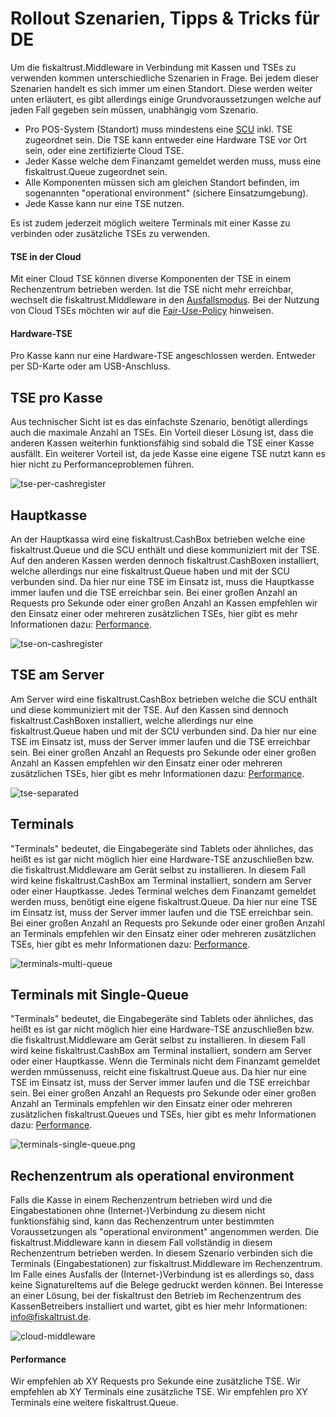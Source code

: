 # Rollout Szenarien, Tipps & Tricks für DE
Um die fiskaltrust.Middleware in Verbindung mit Kassen und TSEs zu verwenden kommen unterschiedliche Szenarien in Frage. Bei jedem dieser Szenarien handelt es sich immer um einen Standort. Diese werden weiter unten erläutert, es gibt allerdings einige Grundvoraussetzungen welche auf jeden Fall gegeben sein müssen, unabhängig vom Szenario.

- Pro POS-System (Standort) muss mindestens eine [SCU](https://github.com/fiskaltrust/productdescription-de-doc/blob/master/product-service-description/compliance-as-a-service/features/SCU-Abstraktion.md) inkl. TSE zugeordnet sein. Die TSE kann entweder eine Hardware TSE vor Ort sein, oder eine zertifizierte Cloud TSE.
- Jeder Kasse welche dem Finanzamt gemeldet werden muss, muss eine fiskaltrust.Queue zugeordnet sein.
- Alle Komponenten müssen sich am gleichen Standort befinden, im sogenannten "operational environment" (sichere Einsatzumgebung).
- Jede Kasse kann nur eine TSE nutzen.

Es ist zudem jederzeit möglich weitere Terminals mit einer Kasse zu verbinden oder zusätzliche TSEs zu verwenden.

#### TSE in der Cloud
Mit einer Cloud TSE können diverse Komponenten der TSE in einem Rechenzentrum betrieben werden. Ist die TSE nicht mehr erreichbar, wechselt die fiskaltrust.Middleware in den [Ausfallsmodus](). Bei der Nutzung von Cloud TSEs möchten wir auf die [Fair-Use-Policy]() hinweisen.

#### Hardware-TSE
Pro Kasse kann nur eine Hardware-TSE angeschlossen werden. Entweder per SD-Karte oder am USB-Anschluss.

## TSE pro Kasse
Aus technischer Sicht ist es das einfachste Szenario, benötigt allerdings auch die maximale Anzahl an TSEs. Ein Vorteil dieser Lösung ist, dass die anderen Kassen weiterhin funktionsfähig sind sobald die TSE einer Kasse ausfällt. Ein weiterer Vorteil ist, da jede Kasse eine eigene TSE nutzt kann es hier nicht zu Performanceproblemen führen.

![tse-per-cashregister](media/tse-per-cashregister.png)

## Hauptkasse
An der Hauptkassa wird eine fiskaltrust.CashBox betrieben welche eine fiskaltrust.Queue und die SCU enthält und diese kommuniziert mit der TSE. Auf den anderen Kassen werden dennoch fiskaltrust.CashBoxen installiert, welche allerdings nur eine fiskaltrust.Queue haben und mit der SCU verbunden sind. Da hier nur eine TSE im Einsatz ist, muss die Hauptkasse immer laufen und die TSE erreichbar sein. Bei einer großen Anzahl an Requests pro Sekunde oder einer großen Anzahl an Kassen empfehlen wir den Einsatz einer oder mehreren zusätzlichen TSEs, hier gibt es mehr Informationen dazu: [Performance](#Performance).

![tse-on-cashregister](media/tse-on-cashregister.png)

## TSE am Server
Am Server wird eine fiskaltrust.CashBox betrieben welche die SCU enthält und diese kommuniziert mit der TSE. Auf den Kassen sind dennoch fiskaltrust.CashBoxen installiert, welche allerdings nur eine fiskaltrust.Queue haben und mit der SCU verbunden sind. Da hier nur eine TSE im Einsatz ist, muss der Server immer laufen und die TSE erreichbar sein. Bei einer großen Anzahl an Requests pro Sekunde oder einer großen Anzahl an Kassen empfehlen wir den Einsatz einer oder mehreren zusätzlichen TSEs, hier gibt es mehr Informationen dazu: [Performance](#Performance).

![tse-separated](media/tse-separated.png)

## Terminals
"Terminals" bedeutet, die Eingabegeräte sind Tablets oder ähnliches, das heißt es ist gar nicht möglich hier eine Hardware-TSE anzuschließen bzw. die fiskaltrust.Middleware am Gerät selbst zu installieren. In diesem Fall wird keine fiskaltrust.CashBox am Terminal installiert, sondern am Server oder einer Hauptkasse. Jedes Terminal welches dem Finanzamt gemeldet werden muss, benötigt eine eigene fiskaltrust.Queue. Da hier nur eine TSE im Einsatz ist, muss der Server immer laufen und die TSE erreichbar sein. Bei einer großen Anzahl an Requests pro Sekunde oder einer großen Anzahl an Terminals empfehlen wir den Einsatz einer oder mehreren zusätzlichen TSEs, hier gibt es mehr Informationen dazu: [Performance](#Performance).

![terminals-multi-queue](media/terminals-multi-queue.png)

## Terminals mit Single-Queue
"Terminals" bedeutet, die Eingabegeräte sind Tablets oder ähnliches, das heißt es ist gar nicht möglich hier eine Hardware-TSE anzuschließen bzw. die fiskaltrust.Middleware am Gerät selbst zu installieren. In diesem Fall wird keine fiskaltrust.CashBox am Terminal installiert, sondern am Server oder einer Hauptkasse. Wenn die Terminals nicht dem Finanzamt gemeldet werden mmüssenuss, reicht eine fiskaltrust.Queue aus. Da hier nur eine TSE im Einsatz ist, muss der Server immer laufen und die TSE erreichbar sein. Bei einer großen Anzahl an Requests pro Sekunde oder einer großen Anzahl an Terminals empfehlen wir den Einsatz einer oder mehreren zusätzlichen fiskaltrust.Queues und TSEs, hier gibt es mehr Informationen dazu: [Performance](#Performance).

![terminals-single-queue.png](media/terminals-single-queue.png)

## Rechenzentrum als operational environment
Falls die Kasse in einem Rechenzentrum betrieben wird und die Eingabestationen ohne (Internet-)Verbindung zu diesem nicht funktionsfähig sind, kann das Rechenzentrum unter bestimmten Voraussetzungen als "operational environment" angenommen werden. Die fiskaltrust.Middleware kann in diesem Fall vollständig in diesem Rechenzentrum betrieben werden. In diesem Szenario verbinden sich die Terminals (Eingabestationen) zur fiskaltrust.Middleware im Rechenzentrum.
Im Falle eines Ausfalls der (Internet-)Verbindung ist es allerdings so, dass keine SignatureItems auf die Belege gedruckt werden können. Bei Interesse an einer Lösung, bei der fiskaltrust den Betrieb im Rechenzentrum des KassenBetreibers installiert und wartet, gibt es hier mehr Informationen: [info@fiskaltrust.de](mailto:info@fiskaltrust.de?subject=Informationen%20zu%20Bring-your-own-datacenter).

![cloud-middleware](media/cloud-middleware.png)

#### Performance
Wir empfehlen ab XY Requests pro Sekunde eine zusätzliche TSE.
Wir empfehlen ab XY Terminals eine zusätzliche TSE.
Wir empfehlen pro XY Terminals eine weitere fiskaltrust.Queue.